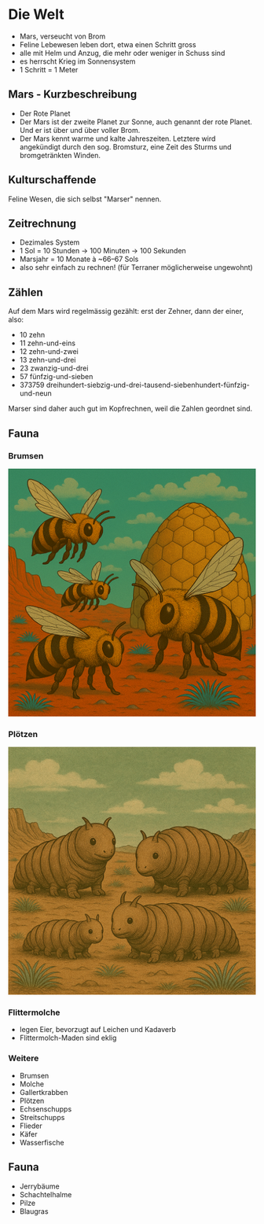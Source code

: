 # Die Welt

* Mars, verseucht von Brom
* Feline Lebewesen leben dort, etwa einen Schritt gross
* alle mit Helm und Anzug, die mehr oder weniger in Schuss sind
* es herrscht Krieg im Sonnensystem
* 1 Schritt = 1 Meter

## Mars - Kurzbeschreibung

* Der Rote Planet
* Der Mars ist der zweite Planet zur Sonne, auch genannt der rote Planet. Und er ist über und über voller Brom.
* Der Mars kennt warme und kalte Jahreszeiten. Letztere wird angekündigt durch den sog. Bromsturz, eine Zeit des
  Sturms und bromgetränkten Winden.

## Kulturschaffende

Feline Wesen, die sich selbst "Marser" nennen.

## Zeitrechnung

* Dezimales System
* 1 Sol = 10 Stunden → 100 Minuten → 100 Sekunden
* Marsjahr = 10 Monate à ~66–67 Sols
* also sehr einfach zu rechnen! (für Terraner möglicherweise ungewohnt)

## Zählen

Auf dem Mars wird regelmässig gezählt: erst der Zehner, dann der einer, also:

* 10 zehn
* 11 zehn-und-eins
* 12 zehn-und-zwei
* 13 zehn-und-drei
* 23 zwanzig-und-drei
* 57 fünfzig-und-sieben
* 373759 dreihundert-siebzig-und-drei-tausend-siebenhundert-fünfzig-und-neun

Marser sind daher auch gut im Kopfrechnen, weil die Zahlen geordnet sind.

## Fauna

### Brumsen

![brumsen-01.png](../_images/fauna/brumsen-08.png)

### Plötzen

![ploetzen-01.png](../_images/fauna/ploetzen-01.png)

### Flittermolche

* legen Eier, bevorzugt auf Leichen und Kadaverb
* Flittermolch-Maden sind eklig

### Weitere

* Brumsen
* Molche
* Gallertkrabben
* Plötzen
* Echsenschupps
* Streitschupps
* Flieder
* Käfer
* Wasserfische

## Fauna

* Jerrybäume
* Schachtelhalme
* Pilze
* Blaugras

